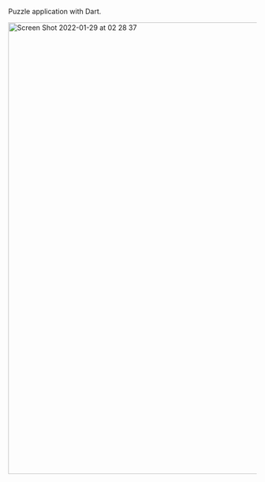 Puzzle application with Dart.

<img width="916" alt="Screen Shot 2022-01-29 at 02 28 37" src="https://user-images.githubusercontent.com/63751824/151635589-42c6d395-5291-424e-ac91-8a1f299f923f.png">
